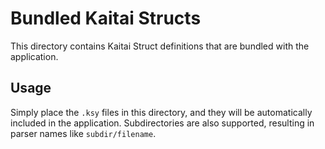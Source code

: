 # Bundled Kaitai Structs

This directory contains Kaitai Struct definitions that are bundled with the application.

## Usage
Simply place the `.ksy` files in this directory, and they will be automatically included in the application.
Subdirectories are also supported, resulting in parser names like `subdir/filename`.
